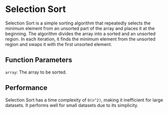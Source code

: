 # Selection Sort

Selection Sort is a simple sorting algorithm that repeatedly selects 
the minimum element from an unsorted part of the array and places it 
at the beginning. The algorithm divides the array into a sorted and an 
unsorted region. In each iteration, it finds the minimum element from 
the unsorted region and swaps it with the first unsorted element.

## Function Parameters
`array`: The array to be sorted.

## Performance
Selection Sort has a time complexity of `O(n^2)`, making it inefficient for 
large datasets. It performs well for small datasets due to its simplicity.
